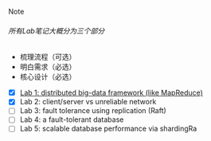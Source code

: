 > [!NOTE]
>
> ###### 所有Lab笔记大概分为三个部分
>
> - 梳理流程（可选）
> - 明白需求（必选）
> - 核心设计（必选）



- [x] [Lab 1: distributed big-data framework (like MapReduce)](./Lab/MapReduce框架.md)
- [x] Lab 2: client/server vs unreliable network
- [ ] Lab 3: fault tolerance using replication (Raft)
- [ ] Lab 4: a fault-tolerant database
- [ ] Lab 5: scalable database performance via shardingRa
